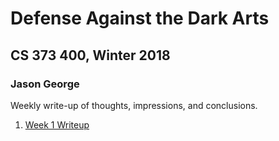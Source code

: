 # Defense Against the Dark Arts
## CS 373 400, Winter 2018
### Jason George

Weekly write-up of thoughts, impressions, and conclusions.

1. [Week 1 Writeup](https://jaegermeiste.github.io/DefenseAgainstTheDarkArts/Week1Writeup)
